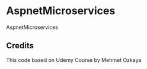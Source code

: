 # AspnetMicroservices
AspnetMicroservices

## Credits
This code based on Udemy Course by Mehmet Ozkaya
